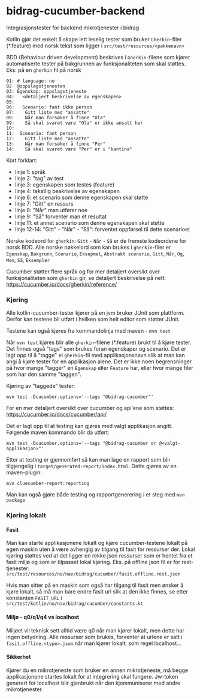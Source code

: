 # bidrag-cucumber-backend
Integrasjonstester for backend mikrotjenester i bidrag

Kotlin gjør det enkelt å skape lett leselig tester som bruker `Gherkin`-filer (*.feature) med norsk tekst som ligger i `src/test/resources/<pakkenavn>`

BDD (Behaviour driven development) beskrives i `Gherkin`-filene som kjører automatiserte tester på bakgrunnen av funksjonaliteten som skal støttes.
Eks: på en `gherkin` fil på norsk 

```
01: # language: no
02  @oppslagstjenesten
03: Egenskap: oppslagstjeneste
04:   <detaljert beskrivelse av egenskapen>
05: 
06:   Scenario: fant ikke person
07:    Gitt liste med "ansatte"
09:    Når man forsøker å finne "Ola"
09:    Så skal svaret være "Ola" er ikke ansatt her
10:
11:  Scenario: fant person
12:    Gitt liste med "ansatte"
13:    Når man forsøker å finne "Per"
14:    Så skal svaret være "Per" er i "kantina"
```

Kort forklart:
- linje 1: språk
- linje 2: "tag" av test
- linje 3: egenskapen som testes (feature)
- linje 4: tekstlig beskrivelse av egenskapen
- linje 6: et scenario som denne egenskapen skal støtte
- linje 7: "Gitt" en ressurs
- linje 8: "Når" man utfører noe
- linje 9: "Så" forventer man et resultat
- linje 11: et annet scenario som denne egenskapen skal støtte
- linje 12-14: "Gitt" - "Når" - "Så": forventet oppførsel til dette scenarioet

Norske kodeord for `gherkin`: `Gitt` - `Når` - `Så` er de fremste kodeordene for norsk BDD.
Alle norske nøkkelord som kan brukes i `gherkin`-filer er `Egenskap`, `Bakgrunn`, `Scenario`, `Eksepmel`, `Abstrakt scenario`, `Gitt`, `Når`, `Og`, `Men`, `Så`, `Eksempler`

Cucumber støtter flere språk og for mer detaljert oversikt over funksjonaliteten som `gherkin` gir, se detaljert beskrivelse på nett: 
<https://cucumber.io/docs/gherkin/reference/>

### Kjøring

Alle kotlin-cucumber-tester kjører på en jvm bruker JUnit som plattform. Derfor kan testene bli utført i hvilken som helt editor som støtter JUnit.

Testene kan også kjøres fra kommandolinja med maven - `mvn test`

Når `mvn test` kjøres blir alle `gherkin`-filene (*.feature) brukt til å kjøre tester. Det finnes også "tags" som brukes foran egenskaper og scenario.
Det er lagt opp til å "tagge" ei `gherkin`-fil med applikasjonsnavn slik at man kan angi å kjøre tester for en applikasjon alene.
Det er ikke noen begrensninger på hvor mange "tagger" en `Egenskap` eller `Feature` har, eller hvor mange filer som har den samme "taggen".

Kjøring av "taggede" tester:

```
mvn test -Dcucumber.options='--tags "@bidrag-cucumber"'
``` 

For en mer detaljert oversikt over cucumber og api'ene som støttes: <https://cucumber.io/docs/cucumber/api/>  

Det er lagt opp til at testing kan gjøres med valgt applikasjon angitt. Følgende maven kommando blir da utført:

``` 
mvn test -Dcucumber.options='--tags "@bidrag-cucumber or @<valgt-applikasjon>"' 
``` 

Etter at testing er gjennomført så kan man lage en rapport som blir tilgjengelig i `target/generated-report/index.html`. Dette gjøres av en maven-plugin:

```
mvn cluecumber-report:reporting
```

Man kan også gjøre både testing og rapportgenerering i et steg med `mvn package`

### Kjøring lokalt

#### Fasit

Man kan starte applikasjonene lokalt og kjøre cucumber-testene lokalt på egen maskin uten å være avhengig av tilgang til fasit 
for ressurser der. Lokal kjøring støttes ved at det ligger en rekke json ressurser som er hentet fra et fasit miljø og som er
tilpasset lokal kjøring. Eks. på offline json fil er for rest-tjenester: `src/test/resources/no/nav/bidrag/cucumber/fasit.offline.rest.json`

Hvis man sitter på en maskin som også har tilgang til fasit men ønsker å kjøre lokalt, så må man bare endre fasit url slik at den ikke finnes, se
etter konstanten `FASIT_URL` i `src/test/kotlin/no/nav/bidrag/cucumber/constants.kt`

#### Miljø - q0/q1/q4 vs localhost

Miljøet vil teknisk sett alltid være q0 når man kjører lokalt, men dette har ingen betydning. Alle ressurser som brukes, forventer at urlene er satt i
`fasit.offline.<type>.json` når man kjører lokalt; som regel localhost...

#### Sikkerhet

Kjører du en mikrotjeneste som bruker en annen mikrotjeneste, må begge applikasjonene startes lokalt for at integrering skal fungere. Jw-token generert
for localhost blir gjenbrukt når den kjommuniserer med andre mikrotjenester.
